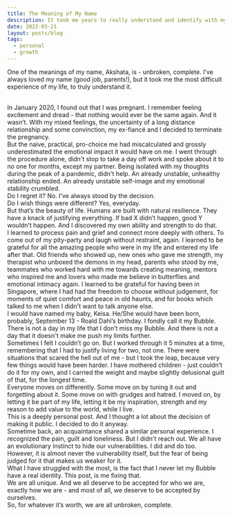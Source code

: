 ```yaml
---
title: The Meaning of My Name
description: It took me years to really understand and identify with my name.
date: 2022-03-21
layout: posts/blog
tags:
  - personal
  - growth
---
```


One of the meanings of my name, Akshata, is - unbroken, complete. I’ve always loved my name (good job, parents!), but it took me the most difficult experience of my life, to truly understand it.

<br/>
In January 2020, I found out that I was pregnant. I remember feeling excitement and dread - that nothing would ever be the same again. And it wasn’t. With my mixed feelings, the uncertainty of a long distance relationship and some convinction, my ex-fiancé and I decided to terminate the pregnancy.

<br/>
But the naive, practical, pro-choice me had miscalculated and grossly underestimated the emotional impact it would have on me. I went through the procedure alone, didn't stop to take a day off work and spoke about it to no one for months, except my partner. Being isolated with my thoughts during the peak of a pandemic, didn't help. An already unstable, unhealthy relationship ended. An already unstable self-image and my emotional stability crumbled.

<br/>
Do I regret it? No. I’ve always stood by the decision.

<br/>
Do I wish things were different? Yes, everyday.

<br/>
But that’s the beauty of life. Humans are built with natural resilience. They have a knack of justifying everything. If bad X didn’t happen, good Y wouldn’t happen. And I discovered my own ability and strength to do that.

<br/>
I learned to process pain and grief and connect more deeply with others. To come out of my pity-party and laugh without restraint, again. I learned to be grateful for all the amazing people who were in my life and entered my life after that. Old friends who showed up, new ones who gave me strength, my therapist who unboxed the demons in my head, parents who stood by me, teammates who worked hard with me towards creating meaning, mentors who inspired me and lovers who made me believe in butterflies and emotional intimacy again. I learned to be grateful for having been in Singapore, where I had had the freedom to choose without judgement, for moments of quiet comfort and peace in old haunts, and for books which talked to me when I didn't want to talk anyone else.

<br/>
I would have named my baby, Keisa. He/She would have been born, probably, September 13 - Roald Dahl’s birthday. I fondly call it my Bubble. There is not a day in my life that I don’t miss my Bubble. And there is not a day that it doesn't make me push my limits further.

<br/>
Sometimes I felt I couldn’t go on. But I worked through it 5 minutes at a time, remembering that I had to justify living for two, not one. There were situations that scared the hell out of me - but I took the leap, because very few things would have been harder. I have mothered children - just couldn’t do it for my own, and I carried the weight and maybe slightly delusional guilt of that, for the longest time.

<br/>
Everyone moves on differently. Some move on by tuning it out and forgetting about it. Some move on with grudges and hatred. I moved on, by letting it be part of my life, letting it be my inspiration, strength and my reason to add value to the world, while I live.

<br/>
This is a deeply personal post. And I thought a lot about the decision of making it public. I decided to do it anyway.

<br />
Sometime back, an acquaintance shared a similar personal experience. I recognized the pain, guilt and loneliness. But I didn't reach out. We all have an evolutionary instinct to hide our vulnerabilities. I did and do too. However, it is almost never the vulnerability itself, but the fear of being judged for it that makes us weaker for it.

<br/>
What I have struggled with the most, is the fact that I never let my Bubble have a real identity. This post, is me fixing that.

<br/>
We are all unique. And we all deserve to be accepted for who we are, exactly how we are - and most of all, we deserve to be accepted by ourselves.

<br/>
So, for whatever it’s worth, we are all unbroken, complete.
